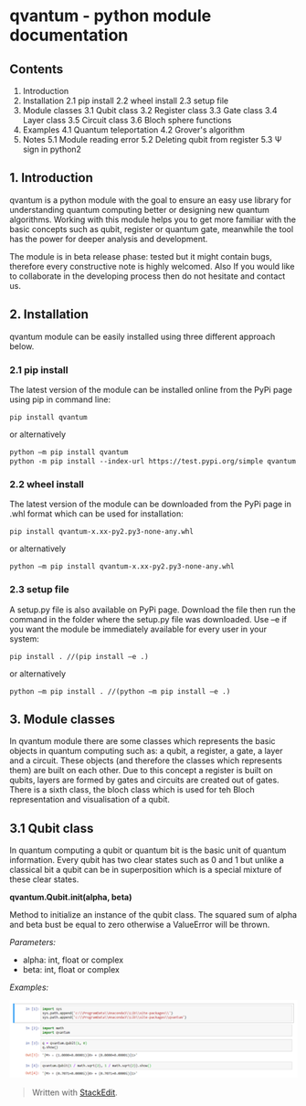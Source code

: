 ﻿# qvantum - python module documentation

## Contents

 1. Introduction
 2. Installation
	 2.1 pip install
	 2.2 wheel install
	 2.3 setup file
3. Module classes
	3.1 Qubit class
	3.2 Register class
	3.3 Gate class
	3.4 Layer class
	3.5 Circuit class
	3.6 Bloch sphere functions
4. Examples
	4.1 Quantum teleportation
	4.2 Grover's algorithm
5. Notes
	5.1 Module reading error
	5.2 Deleting qubit from register
	5.3 Ѱ sign in python2

## 1. Introduction

qvantum is a python module with the goal to ensure an easy use library for understanding quantum computing better or designing new quantum algorithms. Working with this module helps you to get more familiar with the basic concepts such as qubit, register or quantum gate, meanwhile the tool has the power for deeper analysis and development.

The module is in beta release phase: tested but it might contain bugs, therefore every constructive note is highly welcomed. Also If you would like to collaborate in the developing process then do not hesitate and contact us.

## 2. Installation

qvantum module can be easily installed using three different approach below.

### 2.1 pip install

The latest version of the module can be installed online from the PyPi page using pip in command line:

    pip install qvantum

or alternatively

    python –m pip install qvantum
    python -m pip install --index-url https://test.pypi.org/simple qvantum

### 2.2 wheel install

The latest version of the module can be downloaded from the PyPi page in .whl format which can be used for installation:

    pip install qvantum-x.xx-py2.py3-none-any.whl

or alternatively

    python –m pip install qvantum-x.xx-py2.py3-none-any.whl

### 2.3 setup file

A setup.py file is also available on PyPi page. Download the file then run the command in the folder where the setup.py file was downloaded. Use –e if you want the module be immediately available for every user in your system:

    pip install . //(pip install –e .)

or alternatively

    python –m pip install . //(python –m pip install –e .)

## 3. Module classes

In qvantum module there are some classes which represents the basic objects in quantum computing such as: a qubit, a register, a gate, a layer and a circuit. These objects (and therefore the classes which represents them) are built on each other. Due to this concept a register is built on qubits, layers are formed by gates and circuits are created out of gates.
There is a sixth class, the bloch class which is used for teh Bloch representation and visualisation of a qubit.

## 3.1 Qubit class

In quantum computing a qubit or quantum bit is the basic unit of quantum information. Every qubit has two clear states such as 0 and 1 but unlike a classical bit a qubit can be in superposition which is a special  mixture of these clear states.

**qvantum.Qubit.__init__(alpha, beta)**

Method to initialize an instance of the qubit class. The squared sum of alpha and beta bust be equal to zero otherwise a ValueError will be thrown.

*Parameters:*

 - alpha: int, float or complex
 - beta: int, float or complex

*Examples:*

![Alt text](Test.png?raw=true "Title")

> Written with [StackEdit](https://stackedit.io/).
